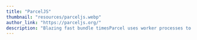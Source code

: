 ```yaml
---
title: "ParcelJS"
thumbnail: "resources/parceljs.webp"
author_link: "https://parceljs.org/"
description: "Blazing fast bundle timesParcel uses worker processes to enable multicore compilation, and has a filesystem cache for fast rebuilds..."
---
```

